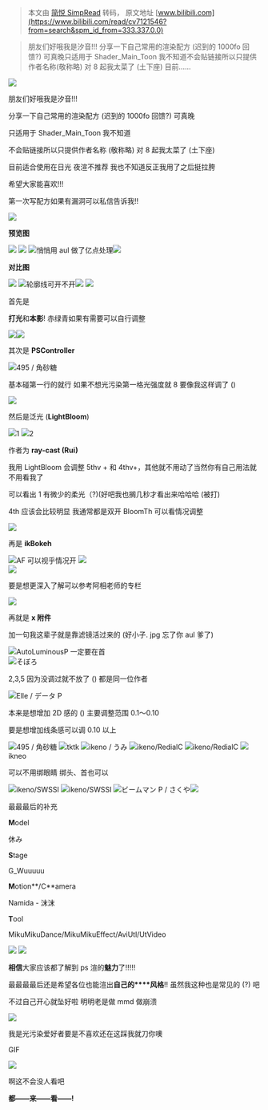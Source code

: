 > 本文由 [简悦 SimpRead](http://ksria.com/simpread/) 转码， 原文地址 [www.bilibili.com](https://www.bilibili.com/read/cv7121546?from=search&spm_id_from=333.337.0.0)

> 朋友们好哦我是汐音!!! 分享一下自己常用的渲染配方 (迟到的 1000fo 回馈?) 可真晚只适用于 Shader_Main_Toon 我不知道不会贴链接所以只提供作者名称(敬称略) 对 8 起我太菜了 (土下座) 目前......

![](http://i0.hdslb.com/bfs/article/8ab0b4a29cb2a48fe5208f339217ca061df9cdf9.jpg@363w_405h_progressive.webp)

朋友们好哦我是汐音!!!

分享一下自己常用的渲染配方 (迟到的 1000fo 回馈?) 可真晚

只适用于 Shader_Main_Toon 我不知道

不会贴链接所以只提供作者名称 (敬称略) 对 8 起我太菜了 (土下座)

目前适合使用在日光 夜渲不推荐 我也不知道反正我用了之后挺拉胯

希望大家能喜欢!!!

第一次写配方如果有漏洞可以私信告诉我!!

![](http://i0.hdslb.com/bfs/article/71bf2cd56882a2e97f8b3477c9256f8b09f361d3.png)

**预览图**

![](http://i0.hdslb.com/bfs/article/7c5f1cb1b2cb93e542743f69d430e676ebb19cf5.png@942w_942h_progressive.webp) ![](http://i0.hdslb.com/bfs/article/7350d04e026192a017d51e8933993a35ef8b71da.png@942w_942h_progressive.webp) ![](http://i0.hdslb.com/bfs/article/16b42a158031f71f0d5c1e848f63c1efd201cc67.png@942w_942h_progressive.webp)悄悄用 aul 做了亿点处理![](http://i0.hdslb.com/bfs/article/71bf2cd56882a2e97f8b3477c9256f8b09f361d3.png)

**对比图**

![](http://i0.hdslb.com/bfs/article/d268fae015734fe787b12fbacbebef2585c6bd33.png@942w_938h_progressive.webp) ![](http://i0.hdslb.com/bfs/article/02b0f8e27e9d62b8888a335b20252ce68faa2f33.png@942w_831h_progressive.webp)轮廓线可开不开![](http://i0.hdslb.com/bfs/article/71bf2cd56882a2e97f8b3477c9256f8b09f361d3.png) ![](http://i0.hdslb.com/bfs/article/07865468a4601f660c7acf98a7ad4a2fd1053f12.jpg@903w_483h_progressive.webp)

首先是

**打光**和**本影**! 赤绿青如果有需要可以自行调整  

![](http://i0.hdslb.com/bfs/article/2a804adb27f72b93e434f4f1611bba0345f308cd.png@560w_248h_progressive.webp)![](http://i0.hdslb.com/bfs/article/4adb9255ada5b97061e610b682b8636764fe50ed.png)

其次是 **PSController**  

![](http://i0.hdslb.com/bfs/article/ccf1db726b05c6ff97dcd995620278e6ead410ae.png@441w_240h_progressive.webp)495 / 角砂糖

基本碰第一行的就行 如果不想光污染第一格光强度就 8 要像我这样调了 ()

![](http://i0.hdslb.com/bfs/article/4adb9255ada5b97061e610b682b8636764fe50ed.png)

然后是泛光 (**LightBloom**)  

![](http://i0.hdslb.com/bfs/article/e97271fdf941463ef481e8b661620459fc0f6451.png@942w_645h_progressive.webp)1 ![](http://i0.hdslb.com/bfs/article/27aebba390e1958a870d647b6a5e2c6f9162b972.png@942w_731h_progressive.webp)2

作者为 **ray-cast (Rui)**

我用 LightBloom 会调整 5thv + 和 4thv+，其他就不用动了当然你有自己用法就不用看我了

可以看出 1 有微少的柔光（?)(好吧我也搁几秒才看出来哈哈哈 (被打)

4th 应该会比较明显 我通常都是双开 BloomTh 可以看情况调整

![](http://i0.hdslb.com/bfs/article/4adb9255ada5b97061e610b682b8636764fe50ed.png)

再是 **ikBokeh**

![](http://i0.hdslb.com/bfs/article/1a009c8f23404ca255e02f8c1518017135014c56.png@426w_243h_progressive.webp)AF 可以视乎情况开 ![](http://i0.hdslb.com/bfs/article/4324b3c270f04b59c437608cf184d9f3204419dd.png@413w_209h_progressive.webp)  
![](http://i0.hdslb.com/bfs/article/361d9d5589c99fec7785abafa30e8bdb0ead5c6a.png@455w_228h_progressive.webp)  

要是想更深入了解可以参考阿相老师的专栏

![](http://i0.hdslb.com/bfs/article/71bf2cd56882a2e97f8b3477c9256f8b09f361d3.png)

再就是 **x 附件**

加一句我这辈子就是靠滤镜活过来的 (好小子. jpg 忘了你 aul 爹了)

![](http://i0.hdslb.com/bfs/article/fdb980ebd7aa0a5bb487317e76ab08626334cbdf.png@188w_273h_progressive.webp)AutoLuminousP 一定要在首  
![](http://i0.hdslb.com/bfs/article/7d23da4f256029c9afeda95423d0ed6a622c7569.png@335w_237h_progressive.webp)そぼろ

2,3,5 因为没调过就不放了 () 都是同一位作者

![](http://i0.hdslb.com/bfs/article/3bf09c62a58f4d8ea3f2f0e4afb15c949a4bd449.png@303w_234h_progressive.webp)Elle / データ P

本来是想增加 2D 感的 () 主要调整范围 0.1～0.10

要是想增加线条感可以调 0.10 以上

![](http://i0.hdslb.com/bfs/article/d7c546f1f67790d7f4d5f5687bc4646ad24f3fd2.png@306w_240h_progressive.webp)495 / 角砂糖 ![](http://i0.hdslb.com/bfs/article/b156bef5c3dda526ace60ccf6aaf45a7ec9262c8.png@302w_237h_progressive.webp)tktk ![](http://i0.hdslb.com/bfs/article/1639a15c5213abcad94785acbcd08151c1c52c78.png@305w_227h_progressive.webp)ikeno / うみ ![](http://i0.hdslb.com/bfs/article/5bd30914c0ecc9c5f599253b5cb585001dfc5c86.png@308w_234h_progressive.webp)ikeno/RedialC ![](http://i0.hdslb.com/bfs/article/1a5d81a5e1cbf9ceef982acd6a47472e59dcc876.png@312w_237h_progressive.webp)ikeno/RedialC ![](http://i0.hdslb.com/bfs/article/1b6a6d2324e759d2866a95d7e5becd2861958867.png@318w_234h_progressive.webp)ikneo

可以不用绑眼睛 绑头、首也可以

![](http://i0.hdslb.com/bfs/article/176654094bd8254c02e4e5109dfcd19b938caa2f.png@314w_239h_progressive.webp)ikeno/SWSSI ![](http://i0.hdslb.com/bfs/article/2fa89a96fd4f202f0c22b360d83ff3d57841518a.png@315w_243h_progressive.webp)ikeno/SWSSI ![](http://i0.hdslb.com/bfs/article/94aefdd92eba8aa958829d12f64173121d33fa41.png@302w_231h_progressive.webp)ビームマン P / さくや![](http://i0.hdslb.com/bfs/article/71bf2cd56882a2e97f8b3477c9256f8b09f361d3.png)

最最最后的补充

**M**odel

休み

**S**tage

G_Wuuuuu

**M**otion**/C**amera

Namida - 沫沫

**T**ool

MikuMikuDance/MikuMikuEffect/AviUtl/UtVideo

![](http://i0.hdslb.com/bfs/article/02db465212d3c374a43c60fa2625cc1caeaab796.png) ![](http://i0.hdslb.com/bfs/article/4b822af2145ee16fedf9a8097f4c5c452b544f6f.jpg@660w_599h_progressive.webp)

**相信**大家应该都了解到 ps 渲的**魅力**了!!!!!

最最最最后还是希望各位也能渲出**自己的****风格**!! 虽然我这种也是常见的 (?) 吧

不过自己开心就坠好啦 明明老是做 mmd 做崩溃

![](http://i0.hdslb.com/bfs/article/8332f999297e9ad148b2e1fc28fac8a5ece66e58.png@629w_573h_progressive.webp)

我是光污染爱好者要是不喜欢还在这踩我就刀你噢  

GIF

![](http://i0.hdslb.com/bfs/article/235c5b6039b8cfcb77ab048bd14b10addd6731d5.gif)

啊这不会没人看吧

**都――来――看――!**